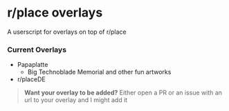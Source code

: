 # r/place overlays
A userscript for overlays on top of r/place
### Current Overlays
- Papaplatte
    - Big Technoblade Memorial and other fun artworks
- r/placeDE
> **Want your overlay to be added?**
> Either open a PR or an issue with an url to your overlay and I might add it
